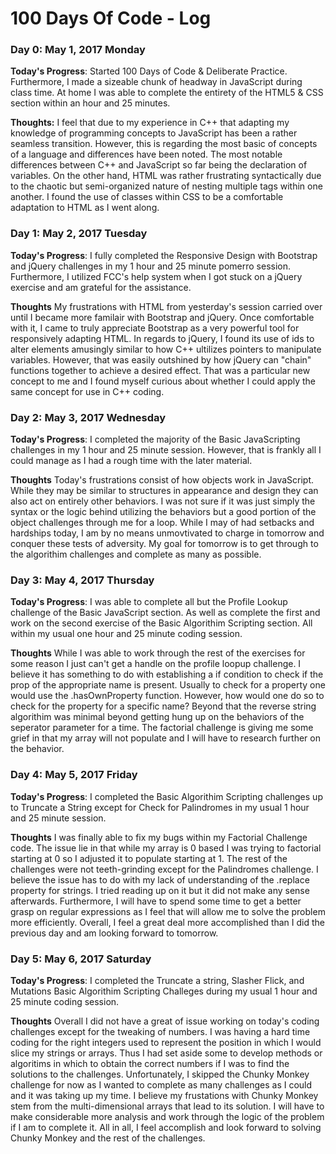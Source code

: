 # 100 Days Of Code - Log

### Day 0: May 1, 2017 Monday

**Today's Progress**: Started 100 Days of Code & Deliberate Practice. Furthermore, I made a sizeable chunk of headway in JavaScript during class time. At home I was able to complete the entirety of the HTML5 & CSS section within an hour and 25 minutes. 

**Thoughts:** I feel that due to my experience in C++ that adapting my knowledge of programming concepts to JavaScript has been a rather seamless transition. However, this is regarding the most basic of concepts of a language and differences have been noted. The most notable differences between C++ and JavaScript so far being the declaration of variables.  On the other hand, HTML was rather frustrating syntactically due to the chaotic but semi-organized nature of nesting multiple tags within one another. I found the use of classes within CSS to be a comfortable adaptation to HTML as I went along. 


### Day 1: May 2, 2017 Tuesday

**Today's Progress**: I fully completed the Responsive Design with Bootstrap and jQuery challenges in my 1 hour and 25 minute pomerro session. Furthermore, I utilized FCC's help system when I got stuck on a jQuery exercise and am grateful for the assistance.

**Thoughts** My frustrations with HTML from yesterday's session carried over until I became more familair with Bootstrap and jQuery. Once comfortable with it, I came to truly appreciate Bootstrap as a very powerful tool for responsively adapting HTML. In regards to jQuery,  I found its use of ids to alter elements  amusingly similar to how C++ ultilizes pointers to manipulate variables. However, that was easily outshined by how jQuery can "chain" functions together to achieve a desired effect. That was a particular new concept to me and I found myself curious about whether I could apply the same concept for use in C++ coding.


### Day 2: May 3, 2017 Wednesday

**Today's Progress**: I completed the majority of the Basic JavaScripting challenges in my 1 hour and 25 minute session. However, that is frankly all I could manage as I had a rough time with the later material. 

**Thoughts** Today's frustrations consist of how objects work in JavaScript. While they may be similar to structures in appearance and design they can also act on entirely other behaviors. I was not sure if it was just simply the syntax or the logic behind utilizing the behaviors but a good portion of the object challenges through me for a loop. While I may of had setbacks and hardships today, I am by no means unmovtivated to charge in tomorrow and conquer these tests of adversity. My goal for tomorrow is to get through to the algorithim challenges and complete as many as possible.


### Day 3: May 4, 2017 Thursday

**Today's Progress**: I was able to complete all but the Profile Lookup challenge of the Basic JavaScript section. As well as complete the first and work on the second exercise of the Basic Algorithim Scripting section. All within my usual one hour and 25 minute coding session. 

**Thoughts** While I was able to work through the rest of the exercises for some reason I just can't get a handle on the profile loopup challenge. I believe it has something to do with establishing a if condition to check if the prop of the appropriate name is present. Usually to check for a property one would use the .hasOwnProperty function. However, how would one do so to check for the property for a specific name? Beyond that the reverse string algorithim was minimal beyond getting hung up on the behaviors of the seperator parameter for a time. The factorial challenge is giving me some grief in that my array will not populate and I will have to research further on the behavior.


### Day 4: May 5, 2017 Friday

**Today's Progress**: I completed the Basic Algorithim Scripting challenges up to Truncate a String except for Check for Palindromes in my usual 1 hour and 25 minute session. 

**Thoughts** I was finally able to fix my bugs within my Factorial Challenge code. The issue lie in that while my array is 0 based I was trying to factorial starting at 0 so I adjusted it to populate starting at 1. The rest of the challenges were not teeth-grinding except for the Palindromes challenge. I believe the issue has to do with my lack of understanding of the .replace property for strings. I tried reading up on it but it did not make any sense afterwards. Furthermore, I will have to spend some time to get a better grasp on regular expressions as I feel that will allow me to solve the problem more efficiently. Overall, I feel a great deal more accomplished than I did the previous day and am looking forward to tomorrow.


### Day 5: May 6, 2017 Saturday

**Today's Progress**: I completed the Truncate a string, Slasher Flick, and Mutations Basic Algorithim Scripting Challeges during my usual 1 hour and 25 minute coding session. 

**Thoughts** Overall I did not have a great of issue working on today's coding challenges except for the tweaking of numbers. I was having a hard time coding for the right integers used to represent the position in which I would slice my strings or arrays. Thus I had set aside some to develop methods or algoritims in which to obtain the correct numbers if I was to find the solutions to the challenges. Unfortunately, I skipped the Chunky Monkey challenge for now as I wanted to complete as many challenges as I could and it was taking up my time. I believe my frustations with Chunky Monkey stem from the multi-dimensional arrays that lead to its solution. I will have to make considerable more analysis and work through the logic of the problem if I am to complete it. All in all, I feel accomplish and look forward to solving Chunky Monkey and the rest of the challenges. 
